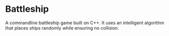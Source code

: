 # Battleship
A commandline battleship game built on C++. It uses an intelligent algorithm that places ships randomly while ensuring no collision.
